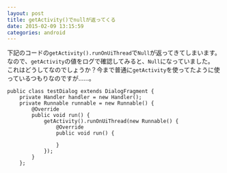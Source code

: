 ```yaml
---
layout: post
title: getActivity()でnullが返ってくる
date: 2015-02-09 13:15:59
categories: android
---
```

<p>下記のコードの<code>getActivity().runOnUiThread</code>で<code>Null</code>が返ってきてしまいます。<br>
なので、<code>getActivity</code>の値をログで確認してみると、<code>Null</code>になっていました。<br>
これはどうしてなのでしょうか？今まで普通に<code>getActivity</code>を使ってたように使っているつもりなのですが......。</p>

<pre><code>public class testDialog extends DialogFragment {
    private Handler handler = new Handler();
    private Runnable runnable = new Runnable() {
        @Override
        public void run() {
            getActivity().runOnUiThread(new Runnable() {
                @Override
                public void run() {

                }
            });
        }
    };
</code></pre>

